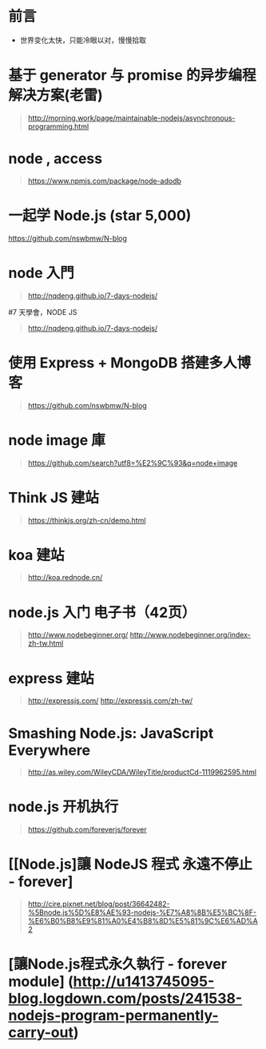 


# 前言 #

- 世界变化太快，只能冷眼以对，慢慢拾取


# 基于 generator 与 promise 的异步编程解决方案(老雷)
> http://morning.work/page/maintainable-nodejs/asynchronous-programming.html


# node , access
> https://www.npmjs.com/package/node-adodb

# 一起学 Node.js (star 5,000)
https://github.com/nswbmw/N-blog

# node 入門 
> http://nqdeng.github.io/7-days-nodejs/

#7 天學會，NODE JS
>http://nqdeng.github.io/7-days-nodejs/


# 使用 Express + MongoDB 搭建多人博客
> https://github.com/nswbmw/N-blog

# node image 庫
> https://github.com/search?utf8=%E2%9C%93&q=node+image

# Think JS 建站
> https://thinkjs.org/zh-cn/demo.html

# koa 建站
> http://koa.rednode.cn/

# node.js 入门 电子书（42页）
> http://www.nodebeginner.org/
> http://www.nodebeginner.org/index-zh-tw.html

# express 建站
> http://expressjs.com/
> http://expressjs.com/zh-tw/

# Smashing Node.js: JavaScript Everywhere
> http://as.wiley.com/WileyCDA/WileyTitle/productCd-1119962595.html


# node.js 开机执行

> https://github.com/foreverjs/forever

# [[Node.js]讓 NodeJS 程式 永遠不停止 - forever] 
> http://cire.pixnet.net/blog/post/36642482-%5Bnode.js%5D%E8%AE%93-nodejs-%E7%A8%8B%E5%BC%8F-%E6%B0%B8%E9%81%A0%E4%B8%8D%E5%81%9C%E6%AD%A2

# [讓Node.js程式永久執行 - forever module] (http://u1413745095-blog.logdown.com/posts/241538-nodejs-program-permanently-carry-out)





